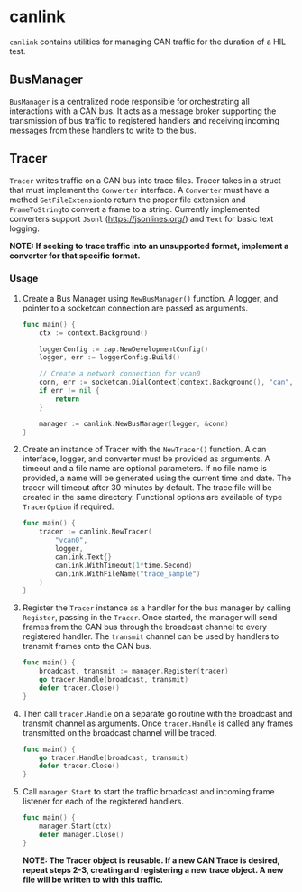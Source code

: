 canlink
======================

`canlink` contains utilities for managing CAN traffic for the duration of a HIL test.

BusManager
---------------
`BusManager` is a centralized node responsible for orchestrating all interactions with a CAN bus.
It acts as a message broker supporting the transmission of bus traffic to registered handlers and receiving incoming messages from these handlers to write to the bus.

Tracer
---------------
`Tracer` writes traffic on a CAN bus into trace files.
Tracer takes in a struct that must implement the `Converter` interface. 
A `Converter` must have a method `GetFileExtension`to return the proper file extension and `FrameToString`to convert a frame to a string. Currently implemented converters support `Jsonl` (https://jsonlines.org/) and `Text` for basic text logging. 

__NOTE: If seeking to trace traffic into an unsupported format, implement a converter for that specific format.__


### Usage

1) Create a Bus Manager using `NewBusManager()` function.
A logger, and pointer to a socketcan connection are passed as arguments.

    ```go
    func main() {
        ctx := context.Background()

        loggerConfig := zap.NewDevelopmentConfig()
        logger, err := loggerConfig.Build()

        // Create a network connection for vcan0
        conn, err := socketcan.DialContext(context.Background(), "can", "vcan0")
        if err != nil {
            return
        }

        manager := canlink.NewBusManager(logger, &conn)
    }
    ```

2) Create an instance of Tracer with the `NewTracer()` function. 
A can interface, logger, and converter must be provided as arguments. 
A timeout and a file name are optional parameters. If no file name is provided, a name will be generated using the current time and date. The tracer will timeout after 30 minutes by default. The trace file will be created in the same directory.
Functional options are available of type `TracerOption` if required. 

    ```go
    func main() {
        tracer := canlink.NewTracer(
            "vcan0",
            logger,
            canlink.Text{}
            canlink.WithTimeout(1*time.Second)
            canlink.WithFileName("trace_sample")
	    )
    }
    ```
3) Register the `Tracer` instance as a handler for the bus manager by calling `Register`, passing in the `Tracer`. Once started, the manager will send frames from the CAN bus through the broadcast channel to every registered handler. The `transmit` channel can be used by handlers to transmit frames onto the CAN bus.

    ```go
    func main() {
        broadcast, transmit := manager.Register(tracer)
        go tracer.Handle(broadcast, transmit)
	    defer tracer.Close()
    }
    ```
4) Then call `tracer.Handle` on a separate go routine with the broadcast and transmit channel as arguments. Once `tracer.Handle` is called any frames transmitted on the broadcast channel will be traced. 

    ```go
    func main() {
        go tracer.Handle(broadcast, transmit)
	    defer tracer.Close()
    }
    ```

5) Call `manager.Start` to start the traffic broadcast and incoming frame listener for each of the registered handlers.

    ```go
    func main() {
        manager.Start(ctx)
        defer manager.Close()
    }
    ```

    __NOTE: The Tracer object is reusable. If a new CAN Trace is desired, repeat steps 2-3, creating and registering a new trace object. A new file will be written to with this traffic.__
